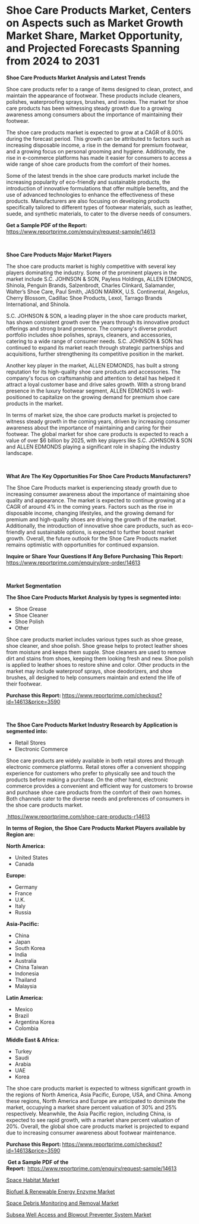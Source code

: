<p><h1>Shoe Care Products Market, Centers on Aspects such as Market Growth Market Share, Market Opportunity, and Projected Forecasts Spanning from 2024 to 2031</h1></p><p><strong>Shoe Care Products Market Analysis and Latest Trends</strong></p>
<p><p>Shoe care products refer to a range of items designed to clean, protect, and maintain the appearance of footwear. These products include cleaners, polishes, waterproofing sprays, brushes, and insoles. The market for shoe care products has been witnessing steady growth due to a growing awareness among consumers about the importance of maintaining their footwear.</p><p>The shoe care products market is expected to grow at a CAGR of 8.00% during the forecast period. This growth can be attributed to factors such as increasing disposable income, a rise in the demand for premium footwear, and a growing focus on personal grooming and hygiene. Additionally, the rise in e-commerce platforms has made it easier for consumers to access a wide range of shoe care products from the comfort of their homes.</p><p>Some of the latest trends in the shoe care products market include the increasing popularity of eco-friendly and sustainable products, the introduction of innovative formulations that offer multiple benefits, and the use of advanced technologies to enhance the effectiveness of these products. Manufacturers are also focusing on developing products specifically tailored to different types of footwear materials, such as leather, suede, and synthetic materials, to cater to the diverse needs of consumers.</p></p>
<p><strong>Get a Sample PDF of the Report:&nbsp;</strong> <a href="https://www.reportprime.com/enquiry/request-sample/14613">https://www.reportprime.com/enquiry/request-sample/14613</a></p>
<p>&nbsp;</p>
<p><strong>Shoe Care Products Major Market Players</strong></p>
<p><p>The shoe care products market is highly competitive with several key players dominating the industry. Some of the prominent players in the market include S.C. JOHNSON & SON, Payless Holdings, ALLEN EDMONDS, Shinola, Penguin Brands, Salzenbrodt, Charles Clinkard, Salamander, Walter’s Shoe Care, Paul Smith, JASON MARKK, U.S. Continental, Angelus, Cherry Blossom, Cadillac Shoe Products, Lexol, Tarrago Brands International, and Shinola.</p><p>S.C. JOHNSON & SON, a leading player in the shoe care products market, has shown consistent growth over the years through its innovative product offerings and strong brand presence. The company's diverse product portfolio includes shoe polishes, sprays, cleaners, and accessories, catering to a wide range of consumer needs. S.C. JOHNSON & SON has continued to expand its market reach through strategic partnerships and acquisitions, further strengthening its competitive position in the market.</p><p>Another key player in the market, ALLEN EDMONDS, has built a strong reputation for its high-quality shoe care products and accessories. The company's focus on craftsmanship and attention to detail has helped it attract a loyal customer base and drive sales growth. With a strong brand presence in the luxury footwear segment, ALLEN EDMONDS is well-positioned to capitalize on the growing demand for premium shoe care products in the market.</p><p>In terms of market size, the shoe care products market is projected to witness steady growth in the coming years, driven by increasing consumer awareness about the importance of maintaining and caring for their footwear. The global market for shoe care products is expected to reach a value of over $6 billion by 2025, with key players like S.C. JOHNSON & SON and ALLEN EDMONDS playing a significant role in shaping the industry landscape.</p></p>
<p>&nbsp;</p>
<p><strong>What Are The Key Opportunities For Shoe Care Products Manufacturers?</strong></p>
<p><p>The Shoe Care Products market is experiencing steady growth due to increasing consumer awareness about the importance of maintaining shoe quality and appearance. The market is expected to continue growing at a CAGR of around 4% in the coming years. Factors such as the rise in disposable income, changing lifestyles, and the growing demand for premium and high-quality shoes are driving the growth of the market. Additionally, the introduction of innovative shoe care products, such as eco-friendly and sustainable options, is expected to further boost market growth. Overall, the future outlook for the Shoe Care Products market remains optimistic with opportunities for continued expansion.</p></p>
<p><strong>Inquire or Share Your Questions If Any Before Purchasing This Report:</strong> <a href="https://www.reportprime.com/enquiry/pre-order/14613">https://www.reportprime.com/enquiry/pre-order/14613</a></p>
<p>&nbsp;</p>
<p><strong>Market Segmentation</strong></p>
<p><strong>The Shoe Care Products Market Analysis by types is segmented into:</strong></p>
<p><ul><li>Shoe Grease</li><li>Shoe Cleaner</li><li>Shoe Polish</li><li>Other</li></ul></p>
<p><p>Shoe care products market includes various types such as shoe grease, shoe cleaner, and shoe polish. Shoe grease helps to protect leather shoes from moisture and keeps them supple. Shoe cleaners are used to remove dirt and stains from shoes, keeping them looking fresh and new. Shoe polish is applied to leather shoes to restore shine and color. Other products in the market may include waterproof sprays, shoe deodorizers, and shoe brushes, all designed to help consumers maintain and extend the life of their footwear.</p></p>
<p><strong>Purchase this Report:&nbsp;</strong><a href="https://www.reportprime.com/checkout?id=14613&price=3590">https://www.reportprime.com/checkout?id=14613&price=3590</a></p>
<p>&nbsp;</p>
<p><strong>The Shoe Care Products Market Industry Research by Application is segmented into:</strong></p>
<p><ul><li>Retail Stores</li><li>Electronic Commerce</li></ul></p>
<p><p>Shoe care products are widely available in both retail stores and through electronic commerce platforms. Retail stores offer a convenient shopping experience for customers who prefer to physically see and touch the products before making a purchase. On the other hand, electronic commerce provides a convenient and efficient way for customers to browse and purchase shoe care products from the comfort of their own homes. Both channels cater to the diverse needs and preferences of consumers in the shoe care products market.</p></p>
<p><a href="https://www.reportprime.com/shoe-care-products-r14613">&nbsp;https://www.reportprime.com/shoe-care-products-r14613</a></p>
<p><strong>In terms of Region, the Shoe Care Products Market Players available by Region are:</strong></p>
<p>
    <p> <strong> North America: </strong>
        <ul>
            <li>United States</li>
            <li>Canada</li>
        </ul>
        </p> 
    <p> <strong> Europe: </strong>
        <ul>
            <li>Germany</li>
            <li>France</li>
            <li>U.K.</li>
            <li>Italy</li>
            <li>Russia</li>
        </ul>
        </p> 
    <p> <strong> Asia-Pacific: </strong>
        <ul>
            <li>China</li>
            <li>Japan</li>
            <li>South Korea</li>
            <li>India</li>
            <li>Australia</li>
            <li>China Taiwan</li>
            <li>Indonesia</li>
            <li>Thailand</li>
            <li>Malaysia</li>
        </ul>
        </p> 
    <p> <strong> Latin America: </strong>
        <ul>
            <li>Mexico</li>
            <li>Brazil</li>
            <li>Argentina Korea</li>
            <li>Colombia</li>
        </ul>
        </p> 
    <p> <strong> Middle East & Africa: </strong>
        <ul>
            <li>Turkey</li>
            <li>Saudi</li>
            <li>Arabia</li>
            <li>UAE</li>
            <li>Korea</li>
        </ul>
    </p>
    </p>
<p><p>The shoe care products market is expected to witness significant growth in the regions of North America, Asia Pacific, Europe, USA, and China. Among these regions, North America and Europe are anticipated to dominate the market, occupying a market share percent valuation of 30% and 25% respectively. Meanwhile, the Asia Pacific region, including China, is expected to see rapid growth, with a market share percent valuation of 20%. Overall, the global shoe care products market is projected to expand due to increasing consumer awareness about footwear maintenance.</p></p>
<p><strong>Purchase this Report: </strong><a href="https://www.reportprime.com/checkout?id=14613&price=3590">https://www.reportprime.com/checkout?id=14613&price=3590</a></p>
<p>&nbsp;<strong>Get a Sample PDF of the Report:&nbsp;&nbsp;</strong><a href="https://www.reportprime.com/enquiry/request-sample/14613">https://www.reportprime.com/enquiry/request-sample/14613</a></p>
<p><strong></strong></p>
<p><p><a href="https://issuu.com/reportprime-2/docs/space-habitat-market-size-2030.pptx">Space Habitat Market</a></p><p><a href="https://medium.com/@lynchkunal822024/biofuel-renewable-energy-enzyme-market-growth-outlook-from-2024-to-2031-and-it-is-projecting-at-bb8d823dd93e">Biofuel & Renewable Energy Enzyme Market</a></p><p><a href="https://issuu.com/reportprime-2/docs/space-debris-monitoring-and-removal-market-size-20">Space Debris Monitoring and Removal Market</a></p><p><a href="https://github.com/ayamsauke86/Market-Research-Report-List-1/blob/main/subsea-well-access-and-blowout-preventer-system-market.md">Subsea Well Access and Blowout Preventer System Market</a></p></p>